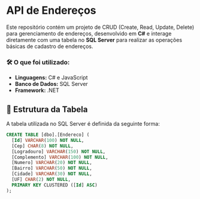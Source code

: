 # API de Endereços

Este repositório contém um projeto de CRUD (Create, Read, Update, Delete) para gerenciamento de endereços, desenvolvido em **C#** e interage diretamente com uma tabela no **SQL Server** para realizar as operações básicas de cadastro de endereços.

### 🛠️ **O que foi utilizado:**
- **Linguagens:** C# e JavaScript
- **Banco de Dados:** SQL Server
- **Framework:** .NET

## 🧱 Estrutura da Tabela

A tabela utilizada no SQL Server é definida da seguinte forma:

```sql
CREATE TABLE [dbo].[Endereco] (
  [Id] VARCHAR(100) NOT NULL,
  [Cep] CHAR(8) NOT NULL,
  [Logradouro] VARCHAR(150) NOT NULL,
  [Complemento] VARCHAR(100) NOT NULL,
  [Numero] VARCHAR(20) NOT NULL,
  [Bairro] VARCHAR(50) NOT NULL,
  [Cidade] VARCHAR(30) NOT NULL,
  [UF] CHAR(2) NOT NULL,
  PRIMARY KEY CLUSTERED ([Id] ASC)
);
```





